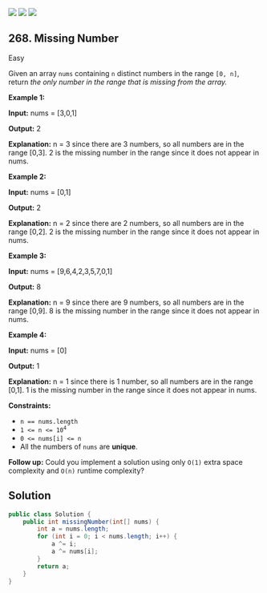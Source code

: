 [![](https://img.shields.io/github/stars/javadev/LeetCode-in-Java?label=Stars&style=flat-square)](https://github.com/javadev/LeetCode-in-Java)
[![](https://img.shields.io/github/forks/javadev/LeetCode-in-Java?label=Fork%20me%20on%20GitHub%20&style=flat-square)](https://github.com/javadev/LeetCode-in-Java/fork)
[![](https://img.shields.io/badge/-LeetCode%20in%20Kotlin-blue?style=flat-square)](https://github.com/javadev/LeetCode-in-Kotlin)

## 268\. Missing Number

Easy

Given an array `nums` containing `n` distinct numbers in the range `[0, n]`, return _the only number in the range that is missing from the array._

**Example 1:**

**Input:** nums = [3,0,1]

**Output:** 2

**Explanation:** n = 3 since there are 3 numbers, so all numbers are in the range [0,3]. 2 is the missing number in the range since it does not appear in nums. 

**Example 2:**

**Input:** nums = [0,1]

**Output:** 2

**Explanation:** n = 2 since there are 2 numbers, so all numbers are in the range [0,2]. 2 is the missing number in the range since it does not appear in nums. 

**Example 3:**

**Input:** nums = [9,6,4,2,3,5,7,0,1]

**Output:** 8

**Explanation:** n = 9 since there are 9 numbers, so all numbers are in the range [0,9]. 8 is the missing number in the range since it does not appear in nums. 

**Example 4:**

**Input:** nums = [0]

**Output:** 1

**Explanation:** n = 1 since there is 1 number, so all numbers are in the range [0,1]. 1 is the missing number in the range since it does not appear in nums. 

**Constraints:**

*   `n == nums.length`
*   <code>1 <= n <= 10<sup>4</sup></code>
*   `0 <= nums[i] <= n`
*   All the numbers of `nums` are **unique**.

**Follow up:** Could you implement a solution using only `O(1)` extra space complexity and `O(n)` runtime complexity?

## Solution

```java
public class Solution {
    public int missingNumber(int[] nums) {
        int a = nums.length;
        for (int i = 0; i < nums.length; i++) {
            a ^= i;
            a ^= nums[i];
        }
        return a;
    }
}
```